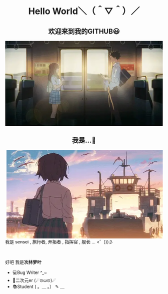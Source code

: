 <h1 align="center">Hello World＼（＾▽＾）／</h1>
<h2 align="center">欢迎来到我的GITHUB😃</h2>
<div align="center">
<img src="https://raw.githubusercontent.com/cilinmengye/cilinmengye/main/resource-warehouse/b2.webp" align="center"/>
</div>

<h2 align="center">我是...🤔</h2>

<img src="https://raw.githubusercontent.com/cilinmengye/cilinmengye/main/resource-warehouse/b3.webp"  align="right"/>

<div align="left">
  <p>我是 <del>sensei</del> , <del>旅行者</del>, <del>开拓者</del> , <del>指挥官</del> , <del>舰长</del> ... &lt;゜)))彡</p>
  <br>                                               
  <p>好吧 我是<strong>次林梦叶</strong></p>

  <ul>
  <li>💻Bug Writer ^_~</li>
  <li>💖二次元er (☄⊙ω⊙)☄</li>
  <li>📚Student ( 。＿ 。） ✎ ＿</li>
  </ul>
</div>







<!--
**cilinmengye/cilinmengye** is a ✨ _special_ ✨ repository because its `README.md` (this file) appears on your GitHub profile.

Here are some ideas to get you started:

- 🔭 I’m currently working on ...
- 🌱 I’m currently learning ...
- 👯 I’m looking to collaborate on ...
- 🤔 I’m looking for help with ...
- 💬 Ask me about ...
- 📫 How to reach me: ...
- 😄 Pronouns: ...
- ⚡ Fun fact: ...
-->
